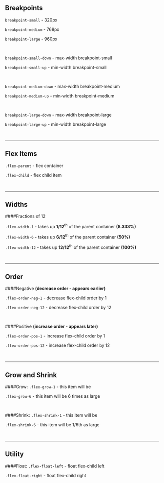 Breakpoints
-----------
`breakpoint-small` - 320px

`breakpoint-medium` - 768px

`breakpoint-large` - 960px

<br>

`breakpoint-small-down` - max-width breakpoint-small

`breakpoint-small-up` - min-width breakpoint-small

<br>

`breakpoint-medium-down` - max-width breakpoint-medium

`breakpoint-medium-up` - min-width breakpoint-medium

<br>

`breakpoint-large-down` - max-width breakpoint-large

`breakpoint-large-up` - min-width breakpoint-large

<br>

___

Flex Items
-----------

`.flex-parent` - flex container 

`.flex-child` - flex child item

<br>

___

Widths
-----------
####Fractions of 12

`.flex-width-1` - takes up **1/12**<sup>th</sup> of the parent container **(8.333%)**

`.flex-width-6` - takes up **6/12**<sup>th</sup> of the parent container **(50%)**

`.flex-width-12` - takes up **12/12**<sup>th</sup> of the parent container **(100%)**

<br>

___

Order
-----------

####Negative
**(decrease order - appears earlier)**

`.flex-order-neg-1` - decrease flex-child order by 1

`.flex-order-neg-12` - decrease flex-child order by 12

<br>

####Positive
**(increase order - appears later)**

`.flex-order-pos-1` - increase flex-child order by 1

`.flex-order-pos-12` - increase flex-child order by 12

<br>

___

Grow and Shrink
-----------

####Grow:
`.flex-grow-1` - this item will be 

`.flex-grow-6` - this item will be 6 times as large

<br>

####Shrink:
`.flex-shrink-1` - this item will be

`.flex-shrink-6` - this item will be 1/6th as large

<br>

___

Utility
-----------

####Float:
`.flex-float-left` - float flex-child left

`.flex-float-right` - float flex-child right

<br>
